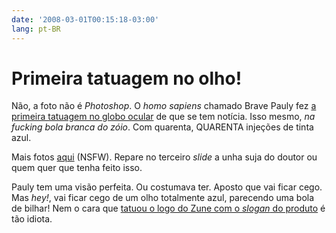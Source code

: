```yaml
---
date: '2008-03-01T00:15:18-03:00'
lang: pt-BR
---
```


# Primeira tatuagem no olho!

Não, a foto não é _Photoshop_. O _homo sapiens_ chamado Brave Pauly fez [a primeira tatuagem no globo ocular](http://www.thesun.co.uk/sol/homepage/features/article853274.ece) de que se tem notícia. Isso mesmo, _na fucking bola branca do zóio_. Com quarenta, QUARENTA injeções de tinta azul.

Mais fotos [aqui](http://www.thesun.co.uk/sol/homepage/features/article853327.ece?slideshowPopup=true&articleId=853327) (NSFW). Repare no terceiro _slide_ a unha suja do doutor ou quem quer que tenha feito isso.

Pauly tem uma visão perfeita. Ou costumava ter. Aposto que vai ficar cego. Mas _hey!_, vai ficar cego de um olho totalmente azul, parecendo uma bola de bilhar! Nem o cara que [tatuou o logo do Zune com o _slogan_ do produto](http://www.meiobit.com/esse_zunetardado_n_o_est_ajudando) é tão idiota.
